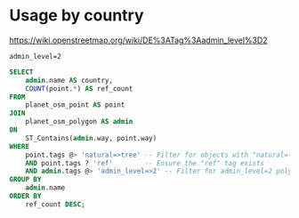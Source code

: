 # Usage by country

https://wiki.openstreetmap.org/wiki/DE%3ATag%3Aadmin_level%3D2

`admin_level=2`

```sql
SELECT
    admin.name AS country,
    COUNT(point.*) AS ref_count
FROM
    planet_osm_point AS point
JOIN
    planet_osm_polygon AS admin
ON
    ST_Contains(admin.way, point.way)
WHERE
    point.tags @> 'natural=>tree' -- Filter for objects with "natural=tree"
    AND point.tags ? 'ref'        -- Ensure the "ref" tag exists
    AND admin.tags @> 'admin_level=>2' -- Filter for admin_level=2 polygons
GROUP BY
    admin.name
ORDER BY
    ref_count DESC;
```
